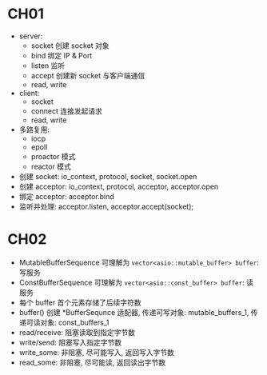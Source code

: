 # CH01
- server:
  - socket 创建 socket 对象
  - bind 绑定 IP & Port
  - listen 监听
  - accept 创建新 socket 与客户端通信
  - read, write
- client:
  - socket
  - connect 连接发起请求
  - read, write
- 多路复用: 
  - iocp
  - epoll
  - proactor 模式 
  - reactor 模式
- 创建 socket: io_context, protocol, socket, socket.open 
- 创建 acceptor: io_context, protocol, acceptor, acceptor.open 
- 绑定 acceptor: acceptor.bind
- 监听并处理: acceptor.listen, acceptor.accept(socket);

# CH02
- MutableBufferSequence 可理解为 `vector<asio::mutable_buffer> buffer`: 写服务
- ConstBufferSequence 可理解为 `vector<asio::const_buffer> buffer`: 读服务
- 每个 buffer 首个元素存储了后续字符数
- buffer() 创建 *BufferSequnce 适配器, 传递可写对象: mutable_buffers_1, 传递可读对象: const_buffers_1
- read/receive: 阻塞读取到指定字节数
- write/send: 阻塞写入指定字节数
- write_some: 非阻塞, 尽可能写入, 返回写入字节数
- read_some: 非阻塞, 尽可能读, 返回读出字节数
